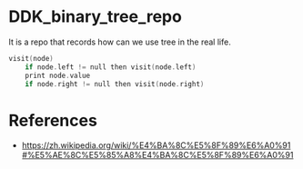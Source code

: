 # DDK_binary_tree_repo
It is a repo that records how can we use tree in the real life.

```C++
visit(node)
    if node.left != null then visit(node.left)
    print node.value
    if node.right != null then visit(node.right)
```



# References
* https://zh.wikipedia.org/wiki/%E4%BA%8C%E5%8F%89%E6%A0%91#%E5%AE%8C%E5%85%A8%E4%BA%8C%E5%8F%89%E6%A0%91
